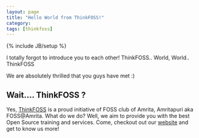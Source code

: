 ```yaml
---
layout: page
title: "Hello World from ThinkFOSS!"
category:
tags: [thinkfoss]
---
```

{% include JB/setup %}

I totally forgot to introduce you to each other!
ThinkFOSS.. World, World.. ThinkFOSS

We are absolutely thrilled that you guys have met :)

## Wait.... ThinkFOSS ?

Yes, [ThinkFOSS](http://thinkfoss.com) is a proud initiative of FOSS club of Amrita, Amritapuri aka FOSS@Amrita. What do we do? Well, we aim to provide you with the best Open Source training and services. Come, checkout out our [website](http://thinkfoss.com) and get to know us more! 
